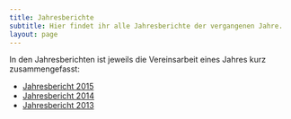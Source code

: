 ```yaml
---
title: Jahresberichte
subtitle: Hier findet ihr alle Jahresberichte der vergangenen Jahre.
layout: page
---
```

In den Jahresberichten ist jeweils die Vereinsarbeit eines Jahres kurz zusammengefasst:

- [Jahresbericht 2015]({{site.baseurl}}/dokumente/jahresbericht_2015.pdf)
- [Jahresbericht 2014]({{site.baseurl}}/dokumente/jahresbericht_2014.pdf)
- [Jahresbericht 2013]({{site.baseurl}}/dokumente/jahresbericht_2013.pdf)
